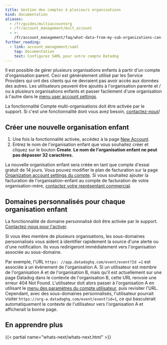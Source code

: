 ```yaml
---
title: Gestion des comptes à plusieurs organisations
kind: documentation
aliases:
  - /fr/guides/multiaccountorg
  - /fr/account_management/mult_account
  - >-
    /fr/account_management/faq/what-data-from-my-sub-organizations-can-i-see-in-my-parent-account
further_reading:
  - link: account_management/saml
    tag: Documentation
    text: Configurez SAML pour votre compte Datadog
---
```

Il est possible de gérer plusieurs organisations enfants à partir d'un compte d'organisation parent.
Ceci est généralement utilisé par les  Service Providers qui ont des clients qui ne devraient pas avoir accès aux données des autres. Les utilisateurs peuvent être ajoutés à l'organisation parente et / ou à plusieurs organisations enfants et passer facilement d'une organisation à l'autre dans le [menu user account settings][1].

La fonctionnalité Compte multi-organisations doit être activée par le support. Si c'est une fonctionnalité dont vous avez besoin, [contactez-nous][2]!

## Créer une nouvelle organisation enfant

1. Une fois la fonctionnalité activée, accédez à la page [New Account][3].
2. Entrez le nom de l'organisation enfant que vous souhaitez créer et cliquez sur le bouton **Create**. **Le nom de l'organisation enfant ne peut pas dépasser 32 caractères.**

La nouvelle organisation enfant sera créée en tant que compte d'essai gratuit de 14 jours. Vous pouvez modifier le plan de facturation sur la page [Organization account settings du compte][4]. Si vous souhaitez ajouter la facturation de l'organisation-enfant au compte de facturation de votre organisation-mère, [contactez votre représentant commercial][5].

## Domaines personnalisés pour chaque organisation enfant

La fonctionnalité de domaine personnalisé doit être activée par le support. [Contactez-nous pour l'activer](/help).

Si vous êtes membre de plusieurs organisations, les sous-domaines personnalisés vous aident à identifier rapidement la source d'une alerte ou d'une notification. Ils vous redirigeront immédiatement vers l'organisation associée au sous-domaine.

Par exemple, l'URL `https: //app.datadoghq.com/event/event?Id =1` est associée à un événement de l'organisation A. Si un utilisateur est membre de l'organisation A et de l'organisation B, mais qu'il est actuellement sur une page Datadog dans le contexte de l'organisation B, cette URL renvoie une erreur 404 Not Found. L'utilisateur doit alors passer à l'organisation A en utilisant le [menu des paramètres du compte utilisateur](/account_management/#manage-your-organisations), puis revisiter l'URL. Cependant, avec des sous-domaines personnalisés, l'utilisateur pourrait visiter `https://org-a.datadoghq.com/event/event?id=1`, ce qui basculerait automatiquement le contexte de l'utilisateur vers l'organisation A et afficherait la bonne page.

## En apprendre plus

{{< partial name="whats-next/whats-next.html" >}}

[1]: /account_management/#managing-your-organizations
[2]: /help
[3]: https://app.datadoghq.com/account/new_org
[4]: https://app.datadoghq.com/account/billing
[5]: mailto:success@datadoghq.com